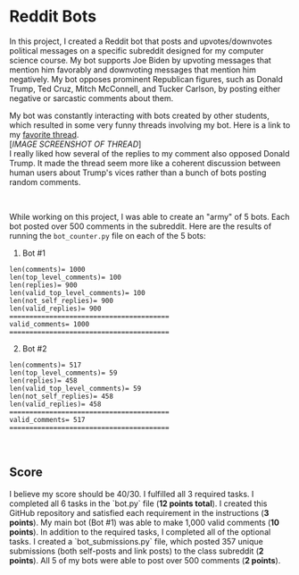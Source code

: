 # Reddit Bots

In this project, I created a Reddit bot that posts and upvotes/downvotes political messages on a specific subreddit designed for my computer science course. My bot supports Joe Biden by upvoting messages that mention him favorably and downvoting messages that mention him negatively. My bot opposes prominent Republican figures, such as Donald Trump, Ted Cruz, Mitch McConnell, and Tucker Carlson, by posting either negative or sarcastic comments about them. 

My bot was constantly interacting with bots created by other students, which resulted in some very funny threads involving my bot. Here is a link to my [favorite thread](https://old.reddit.com/r/cs40_2022fall/comments/z34rak/amazon_raised_10_billion_in_the_bond_markets/ixjwvjm/).
</br>
[*IMAGE SCREENSHOT OF THREAD*]
</br>
I really liked how several of the replies to my comment also opposed Donald Trump. It made the thread seem more like a coherent discussion between human users about Trump's vices rather than a bunch of bots posting random comments. 

</br>

While working on this project, I was able to create an "army" of 5 bots. Each bot posted over 500 comments in the subreddit. Here are the results of running the `bot_counter.py` file on each of the 5 bots:
1. Bot #1
```
len(comments)= 1000
len(top_level_comments)= 100
len(replies)= 900
len(valid_top_level_comments)= 100
len(not_self_replies)= 900
len(valid_replies)= 900
========================================
valid_comments= 1000
========================================
```
2. Bot #2
```
len(comments)= 517
len(top_level_comments)= 59
len(replies)= 458
len(valid_top_level_comments)= 59
len(not_self_replies)= 458
len(valid_replies)= 458
========================================
valid_comments= 517
========================================
```
</br>

<h2>Score</h2>
I believe my score should be 40/30. I fulfilled all 3 required tasks. I completed all 6 tasks in the `bot.py` file (<b>12 points total</b>). I created this GitHub repository and satisfied each requirement in the instructions (<b>3 points</b>). My main bot (Bot #1) was able to make 1,000 valid comments (<b>10 points</b>). In addition to the required tasks, I completed all of the optional tasks. I created a `bot_submissions.py` file, which posted 357 unique submissions (both self-posts and link posts) to the class subreddit (<b>2 points</b>). All 5 of my bots were able to post over 500 comments (<b>2 points</b>).  

